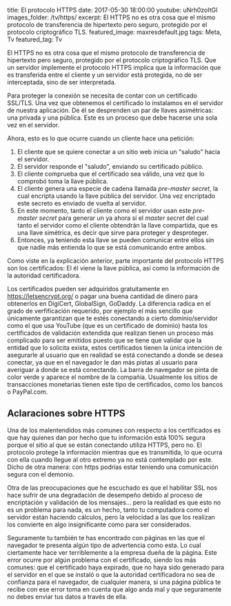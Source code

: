 title: El protocolo HTTPS
date: 2017-05-30 18:00:00
youtube: uNrh0zoItGI
images_folder: /tv/https/
excerpt: El HTTPS no es otra cosa que el mismo protocolo de transferencia de hipertexto pero seguro, protegido por el protocolo criptográfico TLS.
featured_image: maxresdefault.jpg
tags: Meta, Tv
featured_tag: Tv

El HTTPS no es otra cosa que el mismo protocolo de transferencia de hipertexto pero seguro, protegido por el protocolo criptográfico TLS. Que un servidor implemente el protocolo HTTPS implica que la información que es transferida entre el cliente y un servidor está protegida, no de ser interceptada, sino de ser interpretada. 

Para proteger la conexión se necesita de contar con un certificado SSL/TLS. Una vez que obtenemos el certificado lo instalamos en el servidor de nuestra aplicación. De él se desprenden un par de llaves asimétricas: una privada y una pública. Este es un proceso que debe hacerse una sola vez en el servidor.   

Ahora, esto es lo que ocurre cuando un cliente hace una petición:

 1. El cliente que se quiere conectar a un sitio web inicia un "saludo" hacia el servidor.
 2. El servidor responde el "saludo", enviando su certificado público. 
 3. El cliente comprueba que el certificado sea válido, una vez que lo comprobó toma la llave pública.
 4. El cliente genera una especie de cadena llamada *pre-master secret*, la cual encripta usando la llave pública del servidor. Una vez encriptado este secreto es enviado de vuelta al servidor. 
 5. En este momento, tanto el cliente como el servidor usan este *pre-master secret* para generar un ya ahora sí el *master secret* del cual tanto el servidor como el cliente obtendrán la llave compartida, que es una llave simétrica, es decir que sirve para proteger y desproteger.
 6. Entonces, ya teniendo esta llave se pueden comunicar entre ellos sin que nadie más entienda lo que se está comunicando entre ambos.

Como viste en la explicación anterior, parte importante del protocolo HTTPS son los certificados: El él viene la llave pública, así como la información de la autoridad certificadora.

Los certificados pueden ser adquiridos gratuitamente en https://letsencrypt.org/ o pagar una buena cantidad de dinero para obtenerlos en DigiCert, GlobalSign, GoDaddy. La diferencia radica en el grado de verfificación requerido, por ejemplo el más sencillo que únicamente garantizan que te estés conectando a cierto dominio/servidor como el que usa YouTube (que es un certificado de dominio) hasta los certificados de validación extendida que realizan tienen un proceso más complicado para ser emitidos puesto que se tiene que validar que la entidad que lo solicita exista, estos certificados tienen la única intención de asegurarle al usuario que en realidad se está conectando a donde se desea conectar, ya que en el navegador le dan más pistas al usuario para averiguar a donde se está conectando. La barra de navegador se pinta de color verde y aparece el nombre de la compañía. Usualmente los sitios de transacciones monetarias tienen este tipo de certificados, como los bancos o PayPal.com.

## Aclaraciones sobre HTTPS

Una de los malentendidos más comunes con respecto a los certificados es que hay quienes dan por hecho que tu información está 100% segura porque el sitio al que se están conectando utiliza HTTPS, pero no. El protocolo protege la información mientras que es transmitida, lo que ocurra con ella cuando llegue al otro extremo ya no está contemplado por este. Dicho de otra manera: con https podrías estar teniendo una comunicación segura con el demonio.

Otra de las preocupaciones que he escuchado es que el habilitar SSL nos hace sufrir de una degradación de desempeño debido al proceso de encriptación y validación de los mensajes… pero la realidad es que esto no es un problema para nada, es un hecho, tanto tu computadora como el servidor están haciendo cálculos, pero la velocidad a las que los realizan los convierte en algo insignificante como para ser considerados. 

Seguramente tu también te has encontrado con páginas en las que el navegador te presenta algún tipo de advertencia como esta. Lo cual ciertamente hace ver terriblemente a la empresa dueña de la página. Este error ocurre por algún problema con el certificado, siendo los más comunes: que el certificado haya expirado, que no haya sido generado para el servidor en el que se instaló o que la autoridad certificadora no sea de confianza para el navegador, de cualquier manera, si una página pública te recibe con ese error toma en cuenta que algo anda mal y que seguramente no debes enviar tus datos a través de ella.